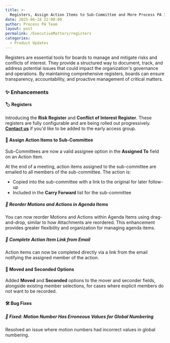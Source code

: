 ```yaml
---
title: >-
  Registers, Assign Action Items to Sub-Committee and More Process PA Improvements
date: 2025-06-18 22:00:00
author: Process PA Team
layout: post
permalink: /ExecutiveMatters/registers
categories:
  - Product Updates
---
```

Registers are essential tools for boards to manage and mitigate risks and conflicts of interest. They provide a structured way to document, track, and address potential issues that could impact the organization's governance and operations. By maintaining comprehensive registers, boards can ensure transparency, accountability, and proactive management of critical matters.

### ✨ Enhancements

#### 🏷 Registers  
Introducing the **Risk Register** and **Conflict of Interest Register**. These registers are fully configurable and are being rolled out progressively. [**Contact us**](mailto:support@processpa.com?subject=Registers%20Early%20Access%20Request) if you'd like to be added to the early access group.

#### 📌 Assign Action Items to Sub-Committee  
Sub-Committees are now a valid assignee option in the **Assigned To** field on an Action Item.
    
  At the end of a meeting, action items assigned to the sub-committee are emailed to all members of the sub-committee. The action is:
  - Copied into the sub-committee with a link to the original for later follow-up  
  - Included in the **Carry Forward** list for the sub-committee

##### 🔄 Reorder Motions and Actions in Agenda Items
You can now reorder Motions and Actions within Agenda Items using drag-and-drop, similar to how Attachments are reordered. This enhancement provides greater flexibility and organization for managing agenda items.

##### 📝 Complete Action Item Link from Email  
Action items can now be completed directly via a link from the email notifying the assigned member of the action.

#### 👥 Moved and Seconded Options  
Added **Moved** and **Seconded** options to the mover and seconder fields, alongside existing member selections, for cases where explicit members do not want to be recorded.

#### 🛠 Bug Fixes

##### 🐞 Fixed: Motion Number Has Erroneous Values for Global Numbering  
Resolved an issue where motion numbers had incorrect values in global numbering.


